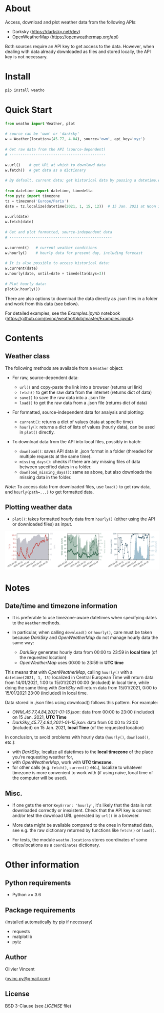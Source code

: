 # About

Access, download and plot weather data from the following APIs:
- Darksky (https://darksky.net/dev)
- OpenWeatherMap (https://openweathermap.org/api)

Both sources require an API key to get access to the data. However, when dealing with data already downloaded as files and stored locally, the API key is not necessary.

# Install

```bash
pip install weatho
```

# Quick Start

```python
from weatho import Weather, plot

# source can be 'owm' or 'darksky'
w = Weather(location=(45.77, 4.84), source='owm', api_key='xyz')

# Get raw data from the API (source-dependent)
# --------------------------------------------

w.url()    # get URL at which to downlowd data
w.fetch()  # get data as a dictionary

# By default, current data; get historical data by passing a datetime.datetime:

from datetime import datetime, timedelta
from pytz import timezone
tz = timezone('Europe/Paris')
date = tz.localize(datetime(2021, 1, 15, 12))  # 15 Jan. 2021 at Noon in Paris timezone

w.url(date)
w.fetch(date)

# Get and plot formatted, source-independent data
# -----------------------------------------------

w.current()   # current weather conditions
w.hourly()    # hourly data for present day, including forecast

# It is also possible to access historical data:
w.current(date)
w.hourly(date, until=date + timedelta(days=3))

# Plot hourly data:
plot(w.hourly())
```

There are also options to download the data directly as .json files in a folder and work from this data (see below).

For detailed examples, see the *Examples.ipynb* notebook (https://github.com/ovinc/weatho/blob/master/Examples.ipynb).


# Contents


## Weather class

The following methods are available from a `Weather` object:

- For raw, source-dependent data:
    - `url()` and copy-paste the link into a browser (returns url link)
    - `fetch()` to get the raw data from the internet (returns dict of data)
    - `save()` to save the raw data into a .json file
    - `load()` to get the raw data from a .json file (returns dict of data)

- For formatted, source-independent data for analysis and plotting:
    - `current()`: returns a dict of values (data at specific time)
    - `hourly()`: returns a dict of lists of values (hourly data), can be used in `plot()` directly.

- To download data from the API into local files, possibly in batch:
    - `download()`: saves API data in .json format in a folder (threaded for multiple requests at the same time).
    - `missing_days()`: checks if there are any missing files of data between specified dates in a folder.
    - `download_missing_days()`: same as above, but also downloads the missing data in the folder.

*Note:* To access data from downloaded files, use `load()` to get raw data, and `hourly(path=...)` to get formatted data.

## Plotting weather data

- `plot()`: takes formatted hourly data from `hourly()` (either using the API or downloaded files) as input.

![](https://raw.githubusercontent.com/ovinc/weatho/master/media/example_plot.png)

# Notes

## Date/time and timezone information

- It is preferable to use timezone-aware datetimes when specifying dates to the `Weather` methods.

- In particular, when calling `download()` or `hourly()`, care must be taken because *DarkSky* and *OpenWeatherMap* do not manage hourly data the same way:
    - *DarkSky* generates hourly data from 00:00 to 23:59 in **local time** (of the requested location)
    - *OpenWeatherMap* uses 00:00 to 23:59 in **UTC time**

This means that with *OpenWeatherMap*, calling `hourly()` with a `datetime(2021, 1, 15)` localized in Central European Time will return data from 14/01/2021, 1:00 to 15/01/2021 00:00 (included) in local time, while doing the same thing with *DarkSky* will return data from 15/01/2021, 0:00 to 15/01/2021 23:00 (included) in local time.

Data stored in *.json* files using download() follows this pattern. For example:
- *OWM_45.77,4.84,2021-01-15.json*: data from 00:00 to 23:00 (included) on 15 Jan. 2021, **UTC Time**
- *DarkSky_45.77,4.84,2021-01-15.json*: data from 00:00 to 23:00 (included) on 15 Jan. 2021, **local Time** (of the requested location)

In conclusion, to avoid problems with hourly data (`hourly()`, `download()`, etc.):
- with *DarkSky*, localize all datetimes to the **local timezone** of the place you're requesting weather for,
- with *OpenWeatherMap*, work with **UTC timezone**.
- for other calls (e.g. `fetch()`, `current()` etc.), localize to whatever timezone is more convenient to work with (if using naïve, local time of the computer will be used).


## Misc.

- If one gets the error `KeyError: 'hourly'`, it's likely that the data is not
downloaded correctly or inexistent. Check that the API key is correct and/or
test the download URL generated by `url()` in a browser.

- More data might be available compared to the ones in formatted data, see e.g. the raw dictionary returned by functions like `fetch()` or `load()`.

- For tests, the module `weatho.locations` stores coordinates of some cities/locations as a `coordinates` dictionary.


# Other information

## Python requirements

- Python >= 3.6

## Package requirements

(installed automatically by pip if necessary)
- requests
- matplotlib
- pytz


## Author

Olivier Vincent

(ovinc.py@gmail.com)

## License

BSD 3-Clause (see *LICENSE* file)
